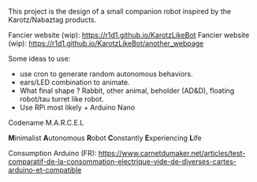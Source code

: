 This project is the design of a small companion robot inspired by the Karotz/Nabaztag products.

Fancier website (wip): https://r1d1.github.io/KarotzLikeBot
Fancier website (wip): https://r1d1.github.io/KarotzLikeBot/another_webpage

Some ideas to use:
- use cron to generate random autonomous behaviors.
- ears/LED combination to animate.
- What final shape ? Rabbit, other animal, beholder (AD&D), floating robot/tau turret like robot.
- Use RPi most likely + Arduino Nano

Codename M.A.R.C.E.L

**M**inimalist **A**utonomous **R**obot **C**onstantly **E**xperiencing **L**ife
 
Consumption Arduino (FR): https://www.carnetdumaker.net/articles/test-comparatif-de-la-consommation-electrique-vide-de-diverses-cartes-arduino-et-compatible
